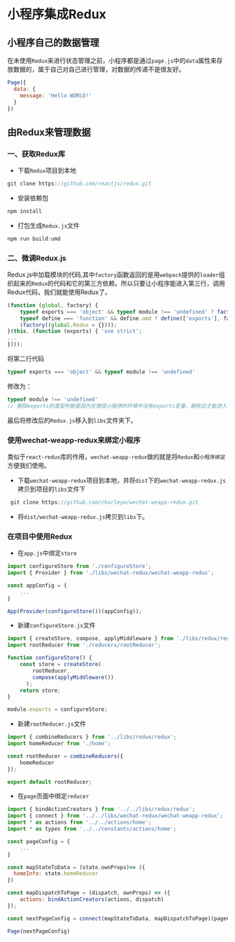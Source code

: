 # 小程序集成Redux
## 小程序自己的数据管理
在未使用`Redux`来进行状态管理之前，小程序都是通过`page.js`中的`data`属性来存放数据的，属于自己对自己进行管理，对数据的传递不是很友好。
```js
Page({
  data: {
    message: 'Hello WORLD!'
  }
})
```
## 由Redux来管理数据
### 一、获取Redux库
+ 下载`Redux`项目到本地
```js
git clone https://github.com/reactjs/redux.git
```
+ 安装依赖包
```js
npm install
```
+ 打包生成`Redux.js`文件
```js
npm run build:umd
```
### 二、微调Redux.js
Redux.js中加载模块的代码,其中`factory`函数返回的是用`webpack`提供的`loader`组织起来的`Redux`的代码和它的第三方依赖。所以只要让小程序能进入第三行，调用Redux代码，我们就能使用Redux了。
```js
(function (global, factory) {
	typeof exports === 'object' && typeof module !== 'undefined' ? factory(exports) :
	typeof define === 'function' && define.amd ? define(['exports'], factory) :
	(factory((global.Redux = {})));
}(this, (function (exports) { 'use strict';
...  
})));
```
将第二行代码
```js
typeof exports === 'object' && typeof module !== 'undefined' 
```
修改为：
```js
typeof module !== 'undefined' 
// 删除exports的类型判断是因为在微信小程序的环境中没有exports变量，删除后才能进入第三行代码。
```
最后将修改后的`Redux.js`移入到`libs`文件夹下。

### 使用wechat-weapp-redux来绑定小程序
类似于`react-redux`库的作用，`wechat-weapp-redux`做的就是将`Redux`和`小程序绑定`方便我们使用。
+ 下载`wechat-weapp-redux`项目到本地，并将`dist`下的`wechat-weapp-redux.js`拷贝到项目的`libs`文件下
```js
 git clone https://github.com/charleyw/wechat-weapp-redux.git
```
+ 将`dist/wechat-weapp-redux.js`拷贝到`libs`下。

### 在项目中使用Redux
+ 在`app.js`中绑定`store`
```js
import configureStore from './configureStore';
import { Provider } from './libs/wechat-redux/wechat-weapp-redux';

const appConfig = {
	...
}

App(Provider(configureStore())(appConfig));
```
+ 新建`configureStore.js`文件
```js
import { createStore, compose, applyMiddleware } from './libs/redux/redux';
import rootReducer from './reducers/rootReducer';

function configureStore() {
	const store = createStore(
		rootReducer,
		compose(applyMiddleware())
	  );
	return store;
}

module.exports = configureStore;
```
+ 新建`rootReducer.js`文件
```js
import { combineReducers } from '../libs/redux/redux';
import homeReducer from './home';

const rootReducer = combineReducers({
	homeReducer
});

export default rootReducer;
```
+ 在`page`页面中绑定`reducer`
```js
import { bindActionCreators } from '../../libs/redux/redux';
import { connect } from '../../libs/wechat-redux/wechat-weapp-redux';
import * as actions from '../../actions/home';
import * as types from '../../constants/actions/home';

const pageConfig = {
	...
}

const mapStateToData = (state,ownProps)=> ({
  homeInfo: state.homeReducer
})

const mapDispatchToPage = (dispatch, ownProps) => ({
	actions: bindActionCreators(actions, dispatch)
});

const nextPageConfig = connect(mapStateToData, mapDispatchToPage)(pageConfig)

Page(nextPageConfig)
```